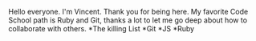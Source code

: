 Hello everyone. I'm Vincent.
Thank you for being here.
My favorite Code School path is Ruby and Git, thanks a lot to let me go deep about how to collaborate with others.
*The killing List
*Git
*JS
*Ruby
